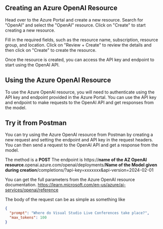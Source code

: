 ## Creating an Azure OpenAI Resource
Head over to the Azure Portal and create a new resource. Search for "OpenAI" and select the "OpenAI" resource. Click on "Create" to start creating a new resource.

Fill in the required fields, such as the resource name, subscription, resource group, and location. Click on "Review + Create" to review the details and then click on "Create" to create the resource.

Once the resource is created, you can access the API key and endpoint to start using the OpenAI API.

## Using the Azure OpenAI Resource

To use the Azure OpenAI resource, you will need to authenticate using the API key and endpoint provided in the Azure Portal. You can use the API key and endpoint to make requests to the OpenAI API and get responses from the model.

## Try it from Postman

You can try using the Azure OpenAI resource from Postman by creating a new request and setting the endpoint and API key in the request headers. You can then send a request to the OpenAI API and get a response from the model.

The method is a **POST**
The endpoint is https://**name of the AZ OpenAI resource**.openai.azure.com/openai/deployments/**Name of the Model given during creation**/completions/?api-key=xxxxxxx&api-version=2024-02-01

You can get the full parameters from the Azure OpenAI resource documentation.
https://learn.microsoft.com/en-us/azure/ai-services/openai/reference 

The body of the request can be as simple as something like
```json
{
  "prompt": "Where do Visual Studio Live Conferences take place?",
  "max_tokens": 100
}
```
